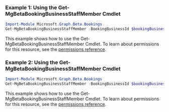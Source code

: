 ### Example 1: Using the Get-MgBetaBookingBusinessStaffMember Cmdlet
```powershell
Import-Module Microsoft.Graph.Beta.Bookings
Get-MgBetaBookingBusinessStaffMember -BookingBusinessId $bookingBusinessId -BookingStaffMemberId $bookingStaffMemberId
```
This example shows how to use the Get-MgBetaBookingBusinessStaffMember Cmdlet.
To learn about permissions for this resource, see the [permissions reference](/graph/permissions-reference).
### Example 2: Using the Get-MgBetaBookingBusinessStaffMember Cmdlet
```powershell
Import-Module Microsoft.Graph.Beta.Bookings
Get-MgBetaBookingBusinessStaffMember -BookingBusinessId $bookingBusinessId
```
This example shows how to use the Get-MgBetaBookingBusinessStaffMember Cmdlet.
To learn about permissions for this resource, see the [permissions reference](/graph/permissions-reference).
